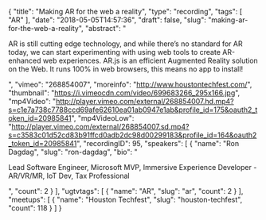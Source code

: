 {
  "title": "Making AR for the web a reality",
  "type": "recording",
  "tags": [
    "AR"
  ],
  "date": "2018-05-05T14:57:36",
  "draft": false,
  "slug": "making-ar-for-the-web-a-reality",
  "abstract": "<p>AR is still cutting edge technology, and while there’s no standard for AR today, we can start experimenting with using web tools to create AR-enhanced web experiences. AR.js is an efficient Augmented Reality solution on the Web. It runs 100% in web browsers, this means no app to install!</p>",
  "vimeo": "268854007",
  "moreinfo": "http://www.houstontechfest.com/",
  "thumbnail": "https://i.vimeocdn.com/video/699683266_295x166.jpg",
  "mp4Video": "http://player.vimeo.com/external/268854007.hd.mp4?s=c1e7a738c7788ccd69afe62610ea01ab0947e1ab&profile_id=175&oauth2_token_id=20985841",
  "mp4VideoLow": "http://player.vimeo.com/external/268854007.sd.mp4?s=c3583c01d52cd83b91ffcd0adb2dc98d00299183&profile_id=164&oauth2_token_id=20985841",
  "recordingID": 95,
  "speakers": [
    {
      "name": "Ron Dagdag",
      "slug": "ron-dagdag",
      "bio": "<p>Lead Software Engineer, Microsoft MVP, Immersive Experience Developer - AR/VR/MR, IoT Dev, Tax Professional</p>",
      "count": 2
    }
  ],
  "ugtvtags": [
    {
      "name": "AR",
      "slug": "ar",
      "count": 2
    }
  ],
  "meetups": [
    {
      "name": "Houston Techfest",
      "slug": "houston-techfest",
      "count": 118
    }
  ]
}